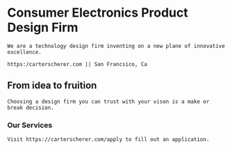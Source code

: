 # Consumer Electronics Product Design Firm

    We are a technology design firm inventing on a new plane of innovative excellence.

    https:/carterscherer.com || San Francsico, Ca

## From idea to fruition

    Choosing a design firm you can trust with your vison is a make or break decision.

### Our Services

    Visit https://carterscherer.com/apply to fill out an application.



